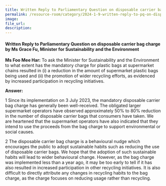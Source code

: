 ```yaml
---
title: Written Reply to Parliamentary Question on disposable carrier bag charge by Ms Grace Fu, Minister for Sustainability and the Environment
permalink: /resource-room/category/2024-1-9-written-reply-to-pq-on-disposable-carrier-bag-charge/
image:
file_url:
description:
---
```

 
#### Written Reply to Parliamentary Question on disposable carrier bag charge by Ms Grace Fu, Minister for Sustainability and the Environment

**Ms Foo Mee Har:** To ask the Minister for Sustainability and the  Environment to what extent has the mandatory charge for plastic bags at  supermarket chains resulted in (i) a reduction in the amount of supermarket  plastic bags being used and (ii) the promotion of wider recycling efforts, as  evidenced by increased participation in recycling initiatives.  

**Answer:**  

1 Since its implementation on 3 July 2023, the mandatory disposable carrier  bag charge has generally been well-received. The obligated larger supermarket  operators have observed approximately 50% to 80% reduction in the number of  disposable carrier bags that consumers have taken. We are heartened that the  supermarket operators have also indicated that they intend to use the proceeds  from the bag charge to support environmental or social causes.   

2 The disposable carrier bag charge is a behavioural nudge which encourages  the public to adopt sustainable habits such as reducing the use of disposable  carrier bags. We hope that the adoption of such sustainable habits will lead to  wider behavioural change. However, as the bag charge was implemented less than  a year ago, it may be too early to tell if it has also resulted in increased  participation in other recycling initiatives. It is also difficult to directly attribute  any changes in recycling habits to the bag charge, as the charge focuses on  reducing usage rather than recycling.   
